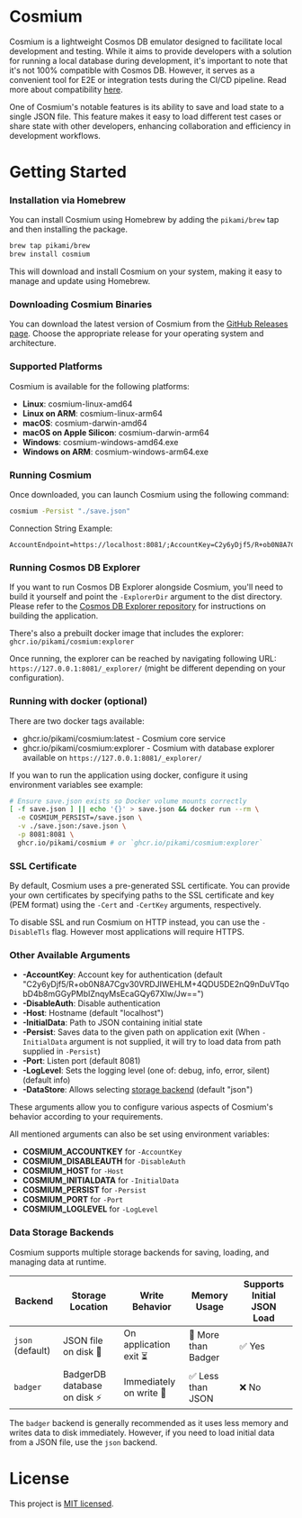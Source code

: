 # Cosmium

Cosmium is a lightweight Cosmos DB emulator designed to facilitate local development and testing. While it aims to provide developers with a solution for running a local database during development, it's important to note that it's not 100% compatible with Cosmos DB. However, it serves as a convenient tool for E2E or integration tests during the CI/CD pipeline. Read more about compatibility [here](./docs/COMPATIBILITY.md).

One of Cosmium's notable features is its ability to save and load state to a single JSON file. This feature makes it easy to load different test cases or share state with other developers, enhancing collaboration and efficiency in development workflows.

# Getting Started

### Installation via Homebrew

You can install Cosmium using Homebrew by adding the `pikami/brew` tap and then installing the package.

```sh
brew tap pikami/brew
brew install cosmium
```

This will download and install Cosmium on your system, making it easy to manage and update using Homebrew.

### Downloading Cosmium Binaries

You can download the latest version of Cosmium from the [GitHub Releases page](https://github.com/pikami/cosmium/releases). Choose the appropriate release for your operating system and architecture.

### Supported Platforms

Cosmium is available for the following platforms:

- **Linux**: cosmium-linux-amd64
- **Linux on ARM**: cosmium-linux-arm64
- **macOS**: cosmium-darwin-amd64
- **macOS on Apple Silicon**: cosmium-darwin-arm64
- **Windows**: cosmium-windows-amd64.exe
- **Windows on ARM**: cosmium-windows-arm64.exe

### Running Cosmium

Once downloaded, you can launch Cosmium using the following command:

```sh
cosmium -Persist "./save.json"
```

Connection String Example:

```
AccountEndpoint=https://localhost:8081/;AccountKey=C2y6yDjf5/R+ob0N8A7Cgv30VRDJIWEHLM+4QDU5DE2nQ9nDuVTqobD4b8mGGyPMbIZnqyMsEcaGQy67XIw/Jw==;
```

### Running Cosmos DB Explorer

If you want to run Cosmos DB Explorer alongside Cosmium, you'll need to build it yourself and point the `-ExplorerDir` argument to the dist directory. Please refer to the [Cosmos DB Explorer repository](https://github.com/Azure/cosmos-explorer) for instructions on building the application.

There's also a prebuilt docker image that includes the explorer: `ghcr.io/pikami/cosmium:explorer`

Once running, the explorer can be reached by navigating following URL: `https://127.0.0.1:8081/_explorer/` (might be different depending on your configuration).

### Running with docker (optional)

There are two docker tags available:

- ghcr.io/pikami/cosmium:latest - Cosmium core service
- ghcr.io/pikami/cosmium:explorer - Cosmium with database explorer available on `https://127.0.0.1:8081/_explorer/`

If you wan to run the application using docker, configure it using environment variables see example:

```sh
# Ensure save.json exists so Docker volume mounts correctly
[ -f save.json ] || echo '{}' > save.json && docker run --rm \
  -e COSMIUM_PERSIST=/save.json \
  -v ./save.json:/save.json \
  -p 8081:8081 \
  ghcr.io/pikami/cosmium # or `ghcr.io/pikami/cosmium:explorer`
```

### SSL Certificate

By default, Cosmium uses a pre-generated SSL certificate. You can provide your own certificates by specifying paths to the SSL certificate and key (PEM format) using the `-Cert` and `-CertKey` arguments, respectively.

To disable SSL and run Cosmium on HTTP instead, you can use the `-DisableTls` flag. However most applications will require HTTPS.

### Other Available Arguments

- **-AccountKey**: Account key for authentication (default "C2y6yDjf5/R+ob0N8A7Cgv30VRDJIWEHLM+4QDU5DE2nQ9nDuVTqobD4b8mGGyPMbIZnqyMsEcaGQy67XIw/Jw==")
- **-DisableAuth**: Disable authentication
- **-Host**: Hostname (default "localhost")
- **-InitialData**: Path to JSON containing initial state
- **-Persist**: Saves data to the given path on application exit (When `-InitialData` argument is not supplied, it will try to load data from path supplied in `-Persist`)
- **-Port**: Listen port (default 8081)
- **-LogLevel**: Sets the logging level (one of: debug, info, error, silent) (default info)
- **-DataStore**: Allows selecting [storage backend](#data-storage-backends) (default "json")

These arguments allow you to configure various aspects of Cosmium's behavior according to your requirements.

All mentioned arguments can also be set using environment variables:

- **COSMIUM_ACCOUNTKEY** for `-AccountKey`
- **COSMIUM_DISABLEAUTH** for `-DisableAuth`
- **COSMIUM_HOST** for `-Host`
- **COSMIUM_INITIALDATA** for `-InitialData`
- **COSMIUM_PERSIST** for `-Persist`
- **COSMIUM_PORT** for `-Port`
- **COSMIUM_LOGLEVEL** for `-LogLevel`

### Data Storage Backends

Cosmium supports multiple storage backends for saving, loading, and managing data at runtime.

| Backend  | Storage Location         | Write Behavior           | Memory Usage         | Supports Initial JSON Load |
|----------|--------------------------|--------------------------|----------------------|----------------------------|
| `json` (default) | JSON file on disk 📄 | On application exit ⏳ | 🛑 More than Badger | ✅ Yes                      |
| `badger`  | BadgerDB database on disk ⚡ | Immediately on write 🚀 | ✅ Less than JSON  | ❌ No                       |


The `badger` backend is generally recommended as it uses less memory and writes data to disk immediately. However, if you need to load initial data from a JSON file, use the `json` backend.

# License

This project is [MIT licensed](./LICENSE).
